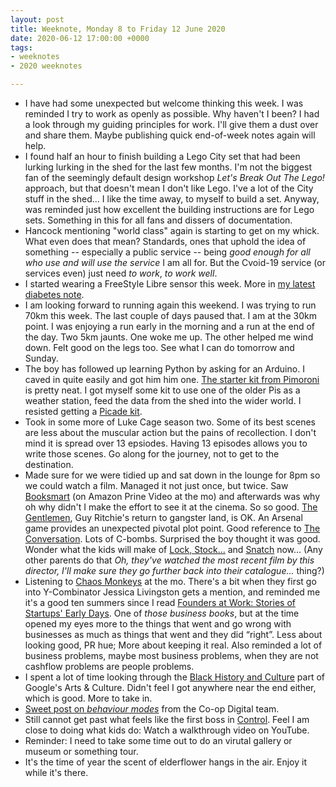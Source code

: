 ```yaml
---
layout: post
title: Weeknote, Monday 8 to Friday 12 June 2020
date: 2020-06-12 17:00:00 +0000
tags:
- weeknotes
- 2020 weeknotes

---
```

* I have had some unexpected but welcome thinking this week. I was reminded I try to work as openly as possible. Why haven't I been? I had a look through my guiding principles for work. I'll give them a dust over and share them. Maybe publishing quick end-of-week notes again will help.
* I found half an hour to finish building a Lego City set that had been lurking lurking in the shed for the last few months. I'm not the biggest fan of the seemingly default design workshop _Let's Break Out The Lego!_ approach, but that doesn't mean I don't like Lego. I've a lot of the City stuff in the shed... I like the time away, to myself to build a set. Anyway, was reminded just how excellent the building instructions are for Lego sets. Something in this for all fans and dissers of documentation.
* Hancock mentioning "world class" again is starting to get on my whick. What even does that mean? Standards, ones that uphold the idea of something -- especially a public service -- being _good enough for all who use and will use the service_ I am all for. But the Cvoid-19 service (or services even) just need _to work_, _to work well_.
* I started wearing a FreeStyle Libre sensor this week. More in [my latest diabetes note](https://www.ermlikeyeah.com/diabetes-notes-number-7/).
* I am looking forward to running again this weekend. I was trying to run 70km this week. The last couple of days paused that. I am at the 30km point. I was enjoying a run early in the morning and a run at the end of the day. Two 5km jaunts. One woke me up. The other helped me wind down. Felt good on the legs too. See what I can do tomorrow and Sunday. 
* The boy has followed up learning Python by asking for an Arduino. I caved in quite easily and got him him one. [The starter kit from Pimoroni](https://shop.pimoroni.com/products/arduino-starter-kit-1) is pretty neat. I got myself some kit to use one of the older Pis as a weather station, feed the data from the shed into the wider world. I resisted getting a [Picade kit](https://shop.pimoroni.com/products/picade-console).
* Took in some more of Luke Cage season two. Some of its best scenes are less about the muscular action but the pains of recollection. I don't mind it is spread over 13 epsiodes. Having 13 episodes allows you to write those scenes. Go along for the journey, not to get to the destination. 
* Made sure for we were tidied up and sat down in the lounge for 8pm so we could watch a film. Managed it not just once, but twice. Saw [Booksmart](https://www.imdb.com/title/tt1489887/) (on Amazon Prine Video at the mo) and afterwards was why oh why didn't I make the effort to see it at the cinema. So so good. [The Gentlemen](https://www.imdb.com/title/tt8367814/), Guy Ritchie's return to gangster land, is OK. An Arsenal game provides an unexpected pivotal plot point. Good reference to [The Conversation](https://www.imdb.com/title/tt0071360/). Lots of C-bombs. Surprised the boy thought it was good. Wonder what the kids will make of [Lock, Stock...](https://www.imdb.com/title/tt0120735/) and [Snatch](https://www.imdb.com/title/tt0208092/) now... (Any other parents do that _Oh, they've watched the most recent film by this director, I'll make sure they go further back into their catalogue..._ thing?)
* Listening to [Chaos Monkeys](https://www.goodreads.com/book/show/28259132-chaos-monkeys) at the mo. There's a bit when they first go into Y-Combinator Jessica Livingston gets a mention, and reminded me it's a good ten summers since I read [Founders at Work: Stories of Startups' Early Days](https://www.goodreads.com/book/show/98233.Founders_at_Work). One of _those business books_, but at the time opened my eyes more to the things that went and go wrong with businesses as much as things that went and they did “right”. Less about looking good, PR hue; More about keeping it real. Also reminded a lot of business problems, maybe most business problems, when they are not cashflow problems are people problems.
* I spent a lot of time looking through the [Black History and Culture](https://artsandculture.google.com/project/black-history-and-culture) part of Google's Arts &amp; Culture. Didn't feel I got anywhere near the end either, which is good. More to take in.
* [Sweet post on _behaviour modes_](https://digitalblog.coop.co.uk/2020/06/08/were-using-behaviour-modes-to-keep-users-at-the-centre-of-decisions/) from the Co-op Digital team.
* Still cannot get past what feels like the first boss in [Control](https://en.wikipedia.org/wiki/Control_(video_game)). Feel I am close to doing what kids do: Watch a walkthrough video on YouTube.
* Reminder: I need to take some time out to do an virutal gallery or museum or something tour.
* It's the time of year the scent of elderflower hangs in the air. Enjoy it while it's there.